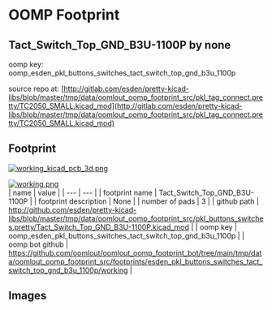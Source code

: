 # OOMP Footprint  
## Tact_Switch_Top_GND_B3U-1100P  by none  
  
oomp key: oomp_esden_pkl_buttons_switches_tact_switch_top_gnd_b3u_1100p  
  
source repo at: [http://gitlab.com/esden/pretty-kicad-libs/blob/master/tmp/data/oomlout_oomp_footprint_src/pkl_tag_connect.pretty/TC2050_SMALL.kicad_mod](http://gitlab.com/esden/pretty-kicad-libs/blob/master/tmp/data/oomlout_oomp_footprint_src/pkl_tag_connect.pretty/TC2050_SMALL.kicad_mod)  
## Footprint  
  
[![working_kicad_pcb_3d.png](working_kicad_pcb_3d_600.png)](working_kicad_pcb_3d.png)  
  
[![working.png](working_600.png)](working.png)  
| name | value | 
| --- | --- | 
| footprint name | Tact_Switch_Top_GND_B3U-1100P | 
| footprint description | None | 
| number of pads | 3 | 
| github path | http://github.com/esden/pretty-kicad-libs/blob/master/tmp/data/oomlout_oomp_footprint_src/pkl_buttons_switches.pretty/Tact_Switch_Top_GND_B3U-1100P.kicad_mod | 
| oomp key | oomp_esden_pkl_buttons_switches_tact_switch_top_gnd_b3u_1100p | 
| oomp bot github | https://github.com/oomlout/oomlout_oomp_footprint_bot/tree/main/tmp/data/oomlout_oomp_footprint_src/footprints/esden_pkl_buttons_switches_tact_switch_top_gnd_b3u_1100p/working | 
## Images  
